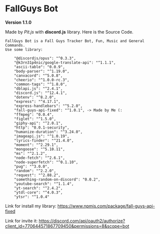 # FallGuys Bot

**Version 1.1.0**

Made by *Pit.js* with **discord.js** library.
Here is the Source Code.


```
FallGuys Bot is a Fall Guys Tracker Bot, Fun, Music and General Commands.
Use some library:

    "@discordjs/opus": "^0.3.3",
    "@k3rn31p4nic/google-translate-api": "^1.1.1",    
    "ascii-table": "0.0.9",
    "body-parser": "^1.19.0",
    "canvacord": "^5.0.8",
    "cheerio": "^1.0.0-rc.3",    
    "common-tags": "^1.8.0",
    "dblapi.js": "^2.4.1",
    "discord.js": "^12.4.1",
    "dotenv": "^8.2.0",
    "express": "^4.17.1",
    "express-handlebars": "^5.2.0",
    "fall-guys-api-fixed": "^1.0.1", -> Made by Me (: 
    "ffmpeg": "0.0.4",
    "figlet": "^1.5.0",    
    "giphy-api": "^2.0.1",
    "http": "0.0.1-security",
    "humanize-duration": "^3.24.0",    
    "imageapi.js": "^1.0.19",
    "lyrics-finder": "^21.4.0",
    "moment": "^2.29.1",
    "mongoose": "^5.10.11",
    "ms": "^2.1.2",
    "node-fetch": "^2.6.1",
    "node-superfetch": "^0.1.10",
    "pug": "^3.0.0",
    "random": "^2.2.0",    
    "request": "^2.88.2",
    "something-random-on-discord": "0.0.2",  
    "youtube-search": "^1.1.4",
    "yt-search": "^2.4.2",
    "ytdl-core": "^4.0.3",
    "ytsr": "^1.0.4"
```

Link for install my library:
https://www.npmjs.com/package/fall-guys-api-fixed

Link for invite it:
https://discord.com/api/oauth2/authorize?client_id=770644571867709450&permissions=8&scope=bot
